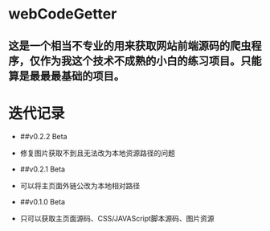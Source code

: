 # webCodeGetter
这是一个相当不专业的用来获取网站前端源码的爬虫程序，仅作为我这个技术不成熟的小白的练习项目。只能算是最最最基础的项目。
---
# 迭代记录
+ ##v0.2.2 Beta
+ 修复图片获取不到且无法改为本地资源路径的问题

+ ##v0.2.1 Beta
+ 可以将主页面外链公改为本地相对路径

+ ##v0.1.0 Beta
+ 只可以获取主页面源码、CSS/JAVAScript脚本源码、图片资源

